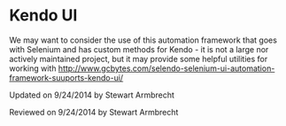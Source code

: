 ﻿Kendo UI
========

We may want to consider the use of this automation framework that goes with Selenium and has custom methods for Kendo - it is not a large nor actively maintained project, but it may provide some helpful utilities for working with http://www.gcbytes.com/selendo-selenium-ui-automation-framework-suuports-kendo-ui/

<p class="updated">Updated on 9/24/2014 by Stewart Armbrecht</p>
<p class="reviewed">Reviewed on 9/24/2014 by Stewart Armbrecht</p>
